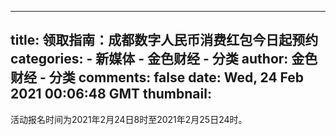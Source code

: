 
---
title: 领取指南：成都数字人民币消费红包今日起预约
categories: 
    - 新媒体
    - 金色财经 - 分类
author: 金色财经 - 分类
comments: false
date: Wed, 24 Feb 2021 00:06:48 GMT
thumbnail: 
---

<div>   
活动报名时间为2021年2月24日8时至2021年2月25日24时。  
</div>
            